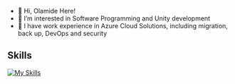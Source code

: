 - 👋 Hi, Olamide Here!
- 👀 I’m interested in Software Programming and Unity development
- 🌱 I have work experience in Azure Cloud Solutions, including migration, back up, DevOps and security

## Skills

[![My Skills](https://skillicons.dev/icons?i=js,html,css,azure,eclipse,php,py,unity,unreal,webflow,powershell,gradle,mysql&perline=7)](https://skillicons.dev)
<!---
Olaowo5/Olaowo5 is a ✨ special ✨ repository because its `README.md` (this file) appears on your GitHub profile.
You can click the Preview link to take a look at your changes.
--->
